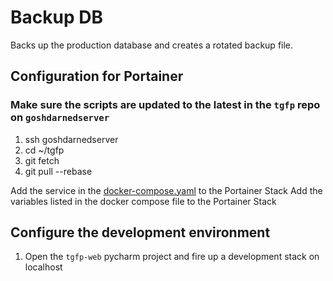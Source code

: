 # Backup DB

Backs up the production database and creates a rotated backup file.

## Configuration for Portainer

### Make sure the scripts are updated to the latest in the `tgfp` repo on `goshdarnedserver`
1. ssh goshdarnedserver
2. cd ~/tgfp
3. git fetch
4. git pull --rebase

Add the service in the [docker-compose.yaml](docker-compose.yaml) to the Portainer Stack
Add the variables listed in the docker compose file to the Portainer Stack


## Configure the development environment

1. Open the `tgfp-web` pycharm project and fire up a development stack on localhost